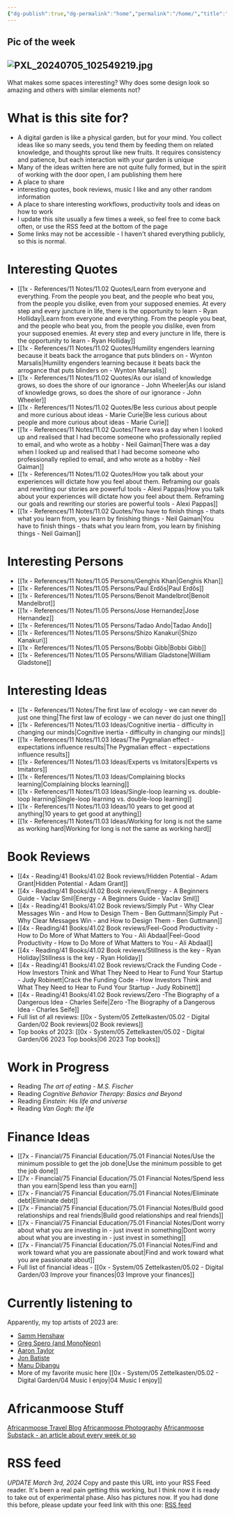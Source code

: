 ```yaml
---
{"dg-publish":true,"dg-permalink":"home","permalink":"/home/","title":"Finance Ideas","tags":["gardenEntry"],"created":"2024-07-17T10:19:40.714+03:00","updated":"2024-07-17T17:59:29.485+03:00"}
---
```


## Pic of the week

## ![PXL_20240705_102549219.jpg](/img/user/0x%20-%20System/05%20Zettelkasten/05.03%20-%20Publish%20digital%20garden%20resource%20folder/PXL_20240705_102549219.jpg)
What makes some spaces interesting? Why does some design look so amazing and others with similar elements not?

# What is this site for?

- A digital garden is like a physical garden, but for your mind. You collect ideas like so many seeds, you tend them by feeding them on related knowledge, and thoughts sprout like new fruits. It requires consistency and patience, but each interaction with your garden is unique
- Many of the ideas written here are not quite fully formed, but in the spirit of working with the door open, I am publishing them here
- A place to share
- interesting quotes, book reviews, music I like and any other random information
- A place to share interesting workflows, productivity tools and ideas on how to work
- I update this site usually a few times a week, so feel free to come back often, or use the RSS feed at the bottom of the page
- Some links may not be accessible - I haven't shared everything publicly, so this is normal.


# Interesting Quotes

- [[1x - References/11 Notes/11.02 Quotes/Learn from everyone and everything. From the people you beat, and the people who beat you, from the people you dislike, even from your supposed enemies. At every step and every juncture in life, there is the opportunity to learn - Ryan Holliday\|Learn from everyone and everything. From the people you beat, and the people who beat you, from the people you dislike, even from your supposed enemies. At every step and every juncture in life, there is the opportunity to learn - Ryan Holliday]]
- [[1x - References/11 Notes/11.02 Quotes/Humility engenders learning because it beats back the arrogance that puts blinders on - Wynton Marsalis\|Humility engenders learning because it beats back the arrogance that puts blinders on - Wynton Marsalis]]
- [[1x - References/11 Notes/11.02 Quotes/As our island of knowledge grows, so does the shore of our ignorance - John Wheeler\|As our island of knowledge grows, so does the shore of our ignorance - John Wheeler]]
- [[1x - References/11 Notes/11.02 Quotes/Be less curious about people and more curious about ideas - Marie Curie\|Be less curious about people and more curious about ideas - Marie Curie]]
- [[1x - References/11 Notes/11.02 Quotes/There was a day when I looked up and realised that I had become someone who professionally replied to email, and who wrote as a hobby - Neil Gaiman\|There was a day when I looked up and realised that I had become someone who professionally replied to email, and who wrote as a hobby - Neil Gaiman]]
- [[1x - References/11 Notes/11.02 Quotes/How you talk about your experiences will dictate how you feel about them. Reframing our goals and rewriting our stories are powerful tools - Alexi Pappas\|How you talk about your experiences will dictate how you feel about them. Reframing our goals and rewriting our stories are powerful tools - Alexi Pappas]]
- [[1x - References/11 Notes/11.02 Quotes/You have to finish things - thats what you learn from, you learn by finishing things - Neil Gaiman\|You have to finish things - thats what you learn from, you learn by finishing things - Neil Gaiman]]

# Interesting Persons

- [[1x - References/11 Notes/11.05 Persons/Genghis Khan\|Genghis Khan]]
- [[1x - References/11 Notes/11.05 Persons/Paul Erdős\|Paul Erdős]]
- [[1x - References/11 Notes/11.05 Persons/Benoit Mandelbrot\|Benoit Mandelbrot]]
- [[1x - References/11 Notes/11.05 Persons/Jose Hernandez\|Jose Hernandez]]
- [[1x - References/11 Notes/11.05 Persons/Tadao Ando\|Tadao Ando]]
- [[1x - References/11 Notes/11.05 Persons/Shizo Kanakuri\|Shizo Kanakuri]]
- [[1x - References/11 Notes/11.05 Persons/Bobbi Gibb\|Bobbi Gibb]]
- [[1x - References/11 Notes/11.05 Persons/William Gladstone\|William Gladstone]]

# Interesting Ideas

- [[1x - References/11 Notes/The first law of ecology - we can never do just one thing\|The first law of ecology - we can never do just one thing]]
- [[1x - References/11 Notes/11.03 Ideas/Cognitive inertia - difficulty in changing our minds\|Cognitive inertia - difficulty in changing our minds]]
- [[1x - References/11 Notes/11.03 Ideas/The Pygmalian effect - expectations influence results\|The Pygmalian effect - expectations influence results]]
- [[1x - References/11 Notes/11.03 Ideas/Experts vs Imitators\|Experts vs Imitators]]
- [[1x - References/11 Notes/11.03 Ideas/Complaining blocks learning\|Complaining blocks learning]]
- [[1x - References/11 Notes/11.03 Ideas/Single-loop learning vs. double-loop learning\|Single-loop learning vs. double-loop learning]]
- [[1x - References/11 Notes/11.03 Ideas/10 years to get good at anything\|10 years to get good at anything]]
- [[1x - References/11 Notes/11.03 Ideas/Working for long is not the same as working hard\|Working for long is not the same as working hard]]

# Book Reviews

- [[4x - Reading/41 Books/41.02 Book reviews/Hidden Potential - Adam Grant\|Hidden Potential - Adam Grant]]
- [[4x - Reading/41 Books/41.02 Book reviews/Energy - A Beginners Guide - Vaclav Smil\|Energy - A Beginners Guide - Vaclav Smil]]
- [[4x - Reading/41 Books/41.02 Book reviews/Simply Put - Why Clear Messages Win - and How to Design Them - Ben Guttmann\|Simply Put - Why Clear Messages Win - and How to Design Them - Ben Guttmann]]
- [[4x - Reading/41 Books/41.02 Book reviews/Feel-Good Productivity - How to Do More of What Matters to You - Ali Abdaal\|Feel-Good Productivity - How to Do More of What Matters to You - Ali Abdaal]]
- [[4x - Reading/41 Books/41.02 Book reviews/Stillness is the key - Ryan Holiday\|Stillness is the key - Ryan Holiday]]
- [[4x - Reading/41 Books/41.02 Book reviews/Crack the Funding Code - How Investors Think and What They Need to Hear to Fund Your Startup - Judy Robinett\|Crack the Funding Code - How Investors Think and What They Need to Hear to Fund Your Startup - Judy Robinett]]
- [[4x - Reading/41 Books/41.02 Book reviews/Zero -The Biography of a Dangerous Idea - Charles Seife\|Zero -The Biography of a Dangerous Idea - Charles Seife]]
- Full list of all reviews: [[0x - System/05 Zettelkasten/05.02 - Digital Garden/02 Book reviews\|02 Book reviews]]
- Top books of 2023: [[0x - System/05 Zettelkasten/05.02 - Digital Garden/06 2023 Top books\|06 2023 Top books]]

# Work in Progress

- Reading _The art of eating - M.S. Fischer_
- Reading _Cognitive Behavior Therapy: Basics and Beyond_
- Reading _Einstein: His life and universe_
- Reading _Van Gogh: the life_

# Finance Ideas

- [[7x - Financial/75 Financial Education/75.01 Financial Notes/Use the minimum possible to get the job done\|Use the minimum possible to get the job done]]
- [[7x - Financial/75 Financial Education/75.01 Financial Notes/Spend less than you earn\|Spend less than you earn]]
- [[7x - Financial/75 Financial Education/75.01 Financial Notes/Eliminate debt\|Eliminate debt]]
- [[7x - Financial/75 Financial Education/75.01 Financial Notes/Build good relationships and real friends\|Build good relationships and real friends]]
- [[7x - Financial/75 Financial Education/75.01 Financial Notes/Dont worry about what you are investing in - just invest in something\|Dont worry about what you are investing in - just invest in something]]
- [[7x - Financial/75 Financial Education/75.01 Financial Notes/Find and work toward what you are passionate about\|Find and work toward what you are passionate about]]
- Full list of financial ideas - [[0x - System/05 Zettelkasten/05.02 - Digital Garden/03 Improve your finances\|03 Improve your finances]]

# Currently listening to

Apparently, my top artists of 2023 are:
- [Samm Henshaw](https://www.youtube.com/watch?v=I_8-P4eZ1jA)
- [Greg Spero (and MonoNeon)](https://www.youtube.com/watch?v=S6_EMdSs45k)
- [Aaron Taylor](https://www.youtube.com/watch?v=7Tln_B11HgQ)
- [Jon Batiste](https://www.youtube.com/watch?v=ze4xcmBFvaE)
- [Manu Dibangu](https://www.youtube.com/watch?v=HV2hfn-TS14)
- More of my favorite music here [[0x - System/05 Zettelkasten/05.02 - Digital Garden/04 Music I enjoy\|04 Music I enjoy]]

# Africanmoose Stuff

[Africanmoose Travel Blog](https://africanmoose.blogspot.com)
[Africanmoose Photography](http://Africanmoose.com)
[Africanmoose Substack - an article about every week or so](africanmoose.substack.com)

# RSS feed

*UPDATE March 3rd, 2024* Copy and paste this URL into your RSS Feed reader. It's been a real pain getting this working, but I think now it is ready to take out of experimental phase. Also has pictures now. If you had done this before, please update your feed link with this one:
[RSS feed](https://africanmoose.netlify.app/feed.xml)

